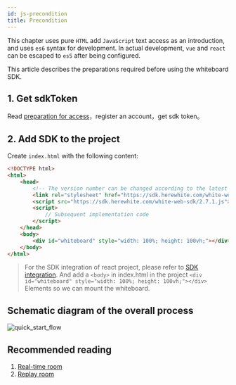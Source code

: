 ```yaml
---
id: js-precondition
title: Precondition
---
```


This chapter uses pure `HTML` add `JavaScript` text access as an introduction, and uses `es6` syntax for development.
In actual development, `vue` and `react` can be escaped to `es5` after being configured.

This article describes the preparations required before using the whiteboard SDK.

## 1. Get sdkToken

Read [preparation for access](blog/begin-netless.md)，register an account，get sdk token。

## 2. Add SDK to the project

Create `index.html` with the following content:

```HTML
<!DOCTYPE html>
<html>
    <head>
        <!-- The version number can be changed according to the latest version. -->
        <link rel="stylesheet" href="https://sdk.herewhite.com/white-web-sdk/2.7.1.css">
        <script src="https://sdk.herewhite.com/white-web-sdk/2.7.1.js"></script>
        <script>
            // Subsequent implementation code
        </script>
    </head>
    <body>
        <div id="whiteboard" style="width: 100%; height: 100vh;"></div>
    </body>
</html>
```

> For the SDK integration of react project, please refer to [SDK integration](../guide/sdk.md). And add a `<body>` in index.html in the project
```<div id="whiteboard" style="width: 100%; height: 100vh;"></div>``` Elements so we can mount the whiteboard.

## Schematic diagram of the overall process

![quick_start_flow](/img/quick_start_flow.png)

## Recommended reading

1. [Real-time room](./room.md)
1. [Replay room](./player.md)